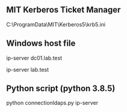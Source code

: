 ## MIT Kerberos Ticket Manager

C:\ProgramData\MIT\Kerberos5\krb5.ini

## Windows host file

ip-server dc01.lab.test

ip-server lab.test

## Python script (python 3.8.5)

python connectionldaps.py ip-server



